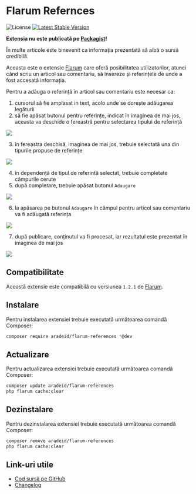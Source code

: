 # Flarum Refernces

![License](https://img.shields.io/badge/license-MIT-blue.svg) [![Latest Stable Version](https://img.shields.io/packagist/v/aradeid/flarum-references.svg)](https://packagist.org/packages/aradeid/flarum-references)

**Extensia nu este publicată pe [Packagist](https://packagist.org/)!**

În multe articole este binevenit ca informația prezentată să aibă o sursă credibilă.

Aceasta este o extensie [Flarum](https://flarum.org/) care oferă posibilitatea utilizatorilor, atunci când scriu un articol sau comentariu, să însereze și referințele de unde a fost accesată informația.

Pentru a adăuga o referință în articol sau comentariu este necesar ca:

1. cursorul să fie amplasat in text, acolo unde se dorește adăugarea legăturii
2. să fie apăsat butonul pentru referințe, indicat în imaginea de mai jos, aceasta va deschide o fereastră pentru selectarea tipului de referință

![](https://i.imgur.com/dKmxKj1.png)

3. în fereastra deschisă, imaginea de mai jos, trebuie selectată una din tipurile propuse de referințe

![](https://i.imgur.com/71evXWP.png)

4. în dependență de tipul de referintă selectat, trebuie completate câmpurile cerute
5. după completare, trebuie apăsat butonul `Adaugare`

![](https://i.imgur.com/k2WoYna.png)

6. la apăsarea pe butonul `Adaugare` în câmpul pentru articol sau comentariu va fi adăugată referința

![](https://i.imgur.com/pMbgWBH.png)

7. după publicare, conținutul va fi procesat, iar rezultatul este prezentat în imaginea de mai jos

![](https://i.imgur.com/NhpzSFI.png)

## Compatibilitate

Această extensie este compatibilă cu versiunea `1.2.1` de [Flarum](https://flarum.org/).

## Instalare

Pentru instalarea extensiei trebuie executată următoarea comandă Composer:

```sh
composer require aradeid/flarum-references *@dev
```

## Actualizare

Pentru actualizarea extensiei trebuie executată următoarea comandă Composer:

```sh
composer update aradeid/flarum-references
php flarum cache:clear
```

## Dezinstalare

Pentru dezinstalarea extensiei trebuie executată următoarea comandă Composer:

```sh
composer remove aradeid/flarum-references
php flarum cache:clear
```

## Link-uri utile

- [Cod sursă pe GitHub](https://github.com/aradeid/flarum-references)
- [Changelog](CHANGELOG.md)